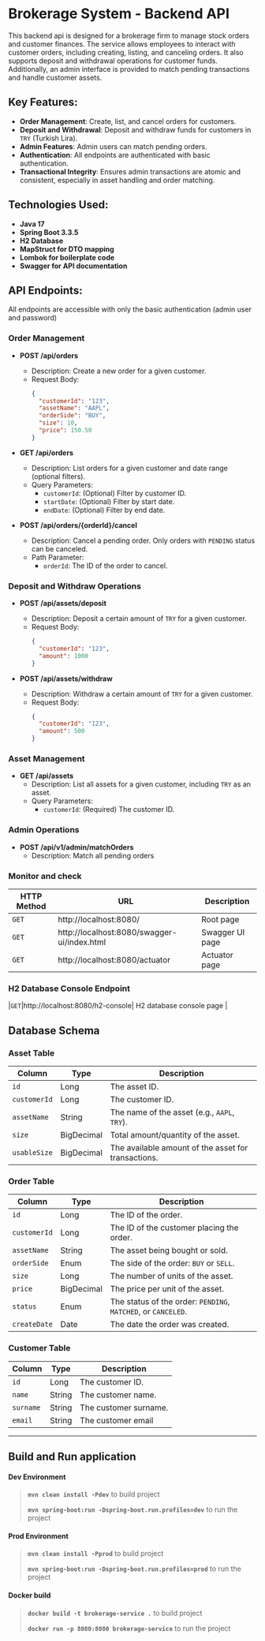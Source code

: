 # Brokerage System - Backend API

This backend api is designed for a brokerage firm to manage stock orders and customer finances. The service allows employees to interact with customer orders, including creating, listing, and canceling orders. It also supports deposit and withdrawal operations for customer funds. Additionally, an admin interface is provided to  match pending transactions and handle customer assets.

## Key Features:
- **Order Management**: Create, list, and cancel orders for customers.
- **Deposit and Withdrawal**: Deposit and withdraw funds for customers in `TRY` (Turkish Lira).
- **Admin Features**: Admin users can match pending orders.
- **Authentication**: All endpoints are authenticated with basic authentication.
- **Transactional Integrity**: Ensures admin transactions are atomic and consistent, especially in asset handling and order matching.

## Technologies Used:
- **Java 17**
- **Spring Boot 3.3.5**
- **H2 Database**
- **MapStruct for DTO mapping**
- **Lombok for boilerplate code**
- **Swagger for API documentation**

## API Endpoints:

All endpoints are accessible with only the basic authentication (admin user and password)

### Order Management
- **POST /api/orders**
    - Description: Create a new order for a given customer.
    - Request Body:
      ```json
      {
        "customerId": "123",
        "assetName": "AAPL",
        "orderSide": "BUY",
        "size": 10,
        "price": 150.50
      }
      ```
    
- **GET /api/orders**
    - Description: List orders for a given customer and date range (optional filters).
    - Query Parameters:
        - `customerId`: (Optional) Filter by customer ID.
        - `startDate`: (Optional) Filter by start date.
        - `endDate`: (Optional) Filter by end date.


- **POST /api/orders/{orderId}/cancel**
    - Description: Cancel a pending order. Only orders with `PENDING` status can be canceled.
    - Path Parameter:
        - `orderId`: The ID of the order to cancel.

### Deposit and Withdraw Operations
- **POST /api/assets/deposit**
    - Description: Deposit a certain amount of `TRY` for a given customer.
    - Request Body:
      ```json
      {
        "customerId": "123",
        "amount": 1000
      }
      ```

- **POST /api/assets/withdraw**
    - Description: Withdraw a certain amount of `TRY` for a given customer.
    - Request Body:
      ```json
      {
        "customerId": "123",
        "amount": 500
      }
      ```

### Asset Management
- **GET /api/assets**
    - Description: List all assets for a given customer, including `TRY` as an asset.
    - Query Parameters:
        - `customerId`: (Required) The customer ID.

### Admin Operations
- **POST /api/v1/admin/matchOrders**
    - Description: Match all pending orders


### Monitor and check

|HTTP Method|URL|Description|
|---|---|---|
|`GET`|http://localhost:8080/ | Root page |
|`GET`|http://localhost:8080/swagger-ui/index.html | Swagger UI page |
|`GET`|http://localhost:8080/actuator | Actuator page |

### H2 Database Console Endpoint
|`GET`|http://localhost:8080/h2-console| H2 database console page |
    
## Database Schema

### Asset Table

| Column        | Type       | Description                         |
|---------------|------------|-------------------------------------|
| `id`          | Long       | The asset ID.                   |
| `customerId`  | Long       | The customer ID.                    |
| `assetName`   | String     | The name of the asset (e.g., `AAPL`, `TRY`). |
| `size`        | BigDecimal | Total amount/quantity of the asset. |
| `usableSize`  | BigDecimal | The available amount of the asset for transactions. |

### Order Table

| Column        | Type       | Description                         |
|---------------|------------|-------------------------------------|
| `id`          | Long       | The ID of the order.               |
| `customerId`  | Long       | The ID of the customer placing the order. |
| `assetName`   | String     | The asset being bought or sold.     |
| `orderSide`   | Enum       | The side of the order: `BUY` or `SELL`. |
| `size`        | Long       | The number of units of the asset.   |
| `price`       | BigDecimal | The price per unit of the asset.    |
| `status`      | Enum       | The status of the order: `PENDING`, `MATCHED`, or `CANCELED`. |
| `createDate`  | Date       | The date the order was created.     |


### Customer Table

| Column        | Type       | Description                         |
|---------------|------------|-------------------------------------|
| `id`          | Long       | The customer ID.                    |
| `name`        | String       | The customer name.                  |
| `surname`     | String     | The customer surname.               |
| `email`       | String     | The customer email                  |
---

## Build and Run application

#### Dev Environment

> **```mvn clean install -Pdev```** to build project
>
> **```mvn spring-boot:run -Dspring-boot.run.profiles=dev```** to run the project

#### Prod Environment

> **```mvn clean install -Pprod```** to build project
>
> **```mvn spring-boot:run -Dspring-boot.run.profiles=prod```** to run the project
>
>
#### Docker build

> **```docker build -t brokerage-service .```** to build project
>
> **```docker run -p 8080:8080 brokerage-service```** to run the project
>

